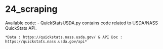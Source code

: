 # 24_scraping

Available code:
    - QuickStatsUSDA.py contains code related to USDA/NASS QuickStats API.

    *Data : https://quickstats.nass.usda.gov/ & API Doc : https://quickstats.nass.usda.gov/api*
